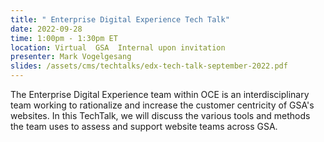 ```yaml
---
title: " Enterprise Digital Experience Tech Talk"
date: 2022-09-28
time: 1:00pm - 1:30pm ET
location: Virtual  GSA  Internal upon invitation
presenter: Mark Vogelgesang
slides: /assets/cms/techtalks/edx-tech-talk-september-2022.pdf
---
```

<!--StartFragment-->

The Enterprise Digital Experience team within OCE is an interdisciplinary team working to rationalize and increase the customer centricity of GSA's websites. In this TechTalk, we will discuss the various tools and methods the team uses to assess and support website teams across GSA.



<!--EndFragment-->